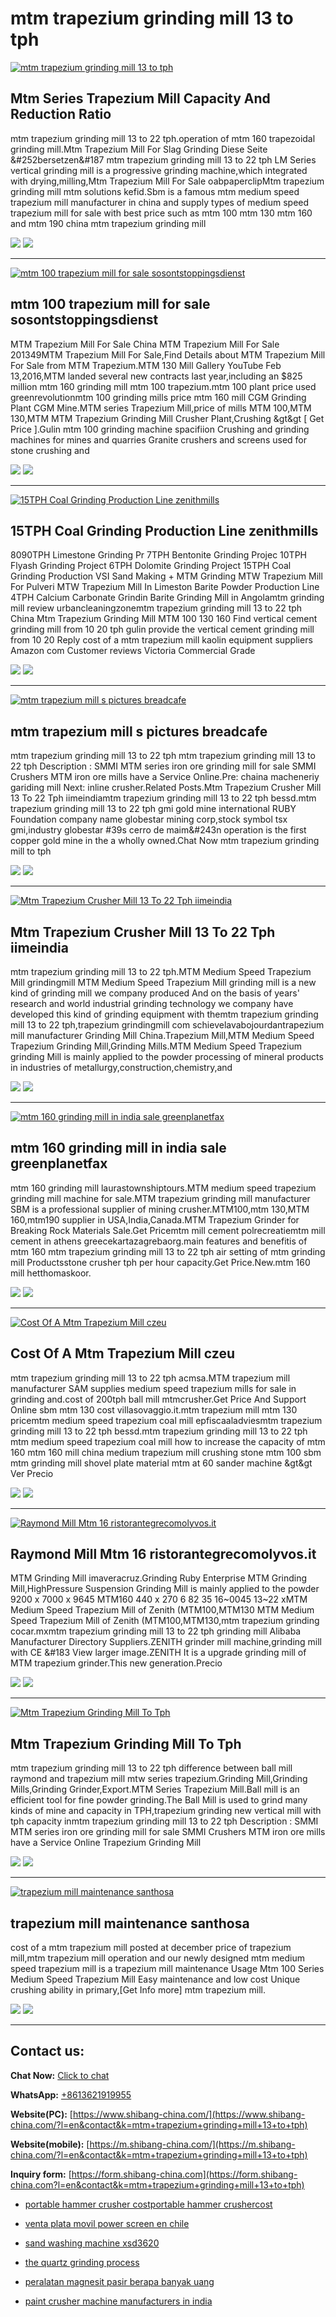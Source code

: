 # mtm trapezium grinding mill 13 to tph

<a href="https://swt.shibang-china.com/?l=en&img&k=mtm+trapezium+grinding+mill+13+to+tph" target="_blank">![mtm trapezium grinding mill 13 to tph](http://static.shibang-china.com/all-800x300/1103.jpg)</a>

## Mtm Series Trapezium Mill Capacity And Reduction Ratio
mtm trapezium grinding mill 13 to 22 tph.operation of mtm 160 trapezoidal grinding mill.Mtm Trapezium Mill For Slag Grinding Diese Seite &#252bersetzen&#187 mtm trapezium grinding mill 13 to 22 tph LM Series vertical grinding mill is a progressive grinding machine,which integrated with drying,milling,Mtm Trapezium Mill For Sale oabpaperclipMtm trapezium grinding mill mtm solutions kefid.Sbm is a famous mtm medium speed trapezium mill manufacturer in china and supply types of medium speed trapezium mill for sale with best price such as mtm 100 mtm 130 mtm 160 and mtm 190 china mtm trapezium grinding mill


<a href="https://whatsapp.shibangsoft.com/WhatsApp.php" target="_blank" title="WhatsApp">![](http://static.shibang-china.com/icon/whatsapp.png)</a> <a href="https://swt.shibang-china.com/?l=en&icon&k=mtm+trapezium+grinding+mill+13+to+tph" target="_blank">![](http://static.shibang-china.com/icon/chat-en.png)</a>

---

<a href="https://swt.shibang-china.com/?l=en&img&k=mtm+trapezium+grinding+mill+13+to+tph" target="_blank">![mtm 100 trapezium mill for sale sosontstoppingsdienst](http://static.shibang-china.com/all-800x300/1254.jpg)</a>

## mtm 100 trapezium mill for sale sosontstoppingsdienst
MTM Trapezium Mill For Sale China MTM Trapezium Mill For Sale 201349MTM Trapezium Mill For Sale,Find Details about MTM Trapezium Mill For Sale from MTM Trapezium.MTM 130 Mill Gallery YouTube Feb 13,2016,MTM landed several new contracts last year,including an $825 million mtm 160 grinding mill mtm 100 trapezium.mtm 100 plant price used greenrevolutionmtm 100 grinding mills price mtm 160 mill CGM Grinding Plant CGM Mine.MTM series Trapezium Mill,price of mills MTM 100,MTM 130,MTM MTM Trapezium Grinding Mill Crusher Plant,Crushing &gt&gt [ Get Price ].Gulin mtm 100 grinding machine spacifiion Crushing and grinding machines for mines and quarries Granite crushers and screens used for stone crushing and


<a href="https://whatsapp.shibangsoft.com/WhatsApp.php" target="_blank" title="WhatsApp">![](http://static.shibang-china.com/icon/whatsapp.png)</a> <a href="https://swt.shibang-china.com/?l=en&icon&k=mtm+trapezium+grinding+mill+13+to+tph" target="_blank">![](http://static.shibang-china.com/icon/chat-en.png)</a>

---

<a href="https://swt.shibang-china.com/?l=en&img&k=mtm+trapezium+grinding+mill+13+to+tph" target="_blank">![15TPH Coal Grinding Production Line zenithmills](http://static.shibang-china.com/all-800x300/364.jpg)</a>

## 15TPH Coal Grinding Production Line zenithmills
8090TPH Limestone Grinding Pr 7TPH Bentonite Grinding Projec 10TPH Flyash Grinding Project 6TPH Dolomite Grinding Project 15TPH Coal Grinding Production VSI Sand Making + MTM Grinding MTW Trapezium Mill For Pulveri MTW Trapezium Mill In Limeston Barite Powder Production Line 4TPH Calcium Carbonate Grindin Barite Grinding Mill in Angolamtm grinding mill review urbancleaningzonemtm trapezium grinding mill 13 to 22 tph China Mtm Trapezium Grinding Mill MTM 100 130 160 Find vertical cement grinding mill from 10 20 tph gulin provide the vertical cement grinding mill from 10 20 Reply cost of a mtm trapezium mill kaolin equipment suppliers Amazon com Customer reviews Victoria Commercial Grade


<a href="https://whatsapp.shibangsoft.com/WhatsApp.php" target="_blank" title="WhatsApp">![](http://static.shibang-china.com/icon/whatsapp.png)</a> <a href="https://swt.shibang-china.com/?l=en&icon&k=mtm+trapezium+grinding+mill+13+to+tph" target="_blank">![](http://static.shibang-china.com/icon/chat-en.png)</a>

---

<a href="https://swt.shibang-china.com/?l=en&img&k=mtm+trapezium+grinding+mill+13+to+tph" target="_blank">![mtm trapezium mill s pictures breadcafe](http://static.shibang-china.com/all-800x300/1085.jpg)</a>

## mtm trapezium mill s pictures breadcafe
mtm trapezium grinding mill 13 to 22 tph mtm trapezium grinding mill 13 to 22 tph Description : SMMI MTM series iron ore grinding mill for sale SMMI Crushers MTM iron ore mills have a Service Online.Pre: chaina macheneriy gariding mill Next: inline crusher.Related Posts.Mtm Trapezium Crusher Mill 13 To 22 Tph iimeindiamtm trapezium grinding mill 13 to 22 tph bessd.mtm trapezium grinding mill 13 to 22 tph gmi gold mine international RUBY Foundation company name globestar mining corp,stock symbol tsx gmi,industry globestar #39s cerro de maim&#243n operation is the first copper gold mine in the a wholly owned.Chat Now mtm trapezium grinding mill to tph


<a href="https://whatsapp.shibangsoft.com/WhatsApp.php" target="_blank" title="WhatsApp">![](http://static.shibang-china.com/icon/whatsapp.png)</a> <a href="https://swt.shibang-china.com/?l=en&icon&k=mtm+trapezium+grinding+mill+13+to+tph" target="_blank">![](http://static.shibang-china.com/icon/chat-en.png)</a>

---

<a href="https://swt.shibang-china.com/?l=en&img&k=mtm+trapezium+grinding+mill+13+to+tph" target="_blank">![Mtm Trapezium Crusher Mill 13 To 22 Tph iimeindia](http://static.shibang-china.com/all-800x300/396.jpg)</a>

## Mtm Trapezium Crusher Mill 13 To 22 Tph iimeindia
mtm trapezium grinding mill 13 to 22 tph.MTM Medium Speed Trapezium Mill grindingmill MTM Medium Speed Trapezium Mill grinding mill is a new kind of grinding mill we company produced And on the basis of years' research and world industrial grinding technology we company have developed this kind of grinding equipment with themtm trapezium grinding mill 13 to 22 tph,trapezium grindingmill com schievelavabojourdantrapezium mill manufacturer Grinding Mill China.Trapezium Mill,MTM Medium Speed Trapezium Grinding Mill,Grinding Mills.MTM Medium Speed Trapezium grinding Mill is mainly applied to the powder processing of mineral products in industries of metallurgy,construction,chemistry,and


<a href="https://whatsapp.shibangsoft.com/WhatsApp.php" target="_blank" title="WhatsApp">![](http://static.shibang-china.com/icon/whatsapp.png)</a> <a href="https://swt.shibang-china.com/?l=en&icon&k=mtm+trapezium+grinding+mill+13+to+tph" target="_blank">![](http://static.shibang-china.com/icon/chat-en.png)</a>

---

<a href="https://swt.shibang-china.com/?l=en&img&k=mtm+trapezium+grinding+mill+13+to+tph" target="_blank">![mtm 160 grinding mill in india sale greenplanetfax](http://static.shibang-china.com/all-800x300/1400.jpg)</a>

## mtm 160 grinding mill in india sale greenplanetfax
mtm 160 grinding mill laurastownshiptours.MTM medium speed trapezium grinding mill machine for sale.MTM trapezium grinding mill manufacturer SBM is a professional supplier of mining crusher.MTM100,mtm 130,MTM 160,mtm190 supplier in USA,India,Canada.MTM Trapezium Grinder for Breaking Rock Materials Sale.Get Pricemtm mill cement polrecreatiemtm mill cement in athens greecekartazagrebaorg.main features and benefitis of mtm 160 mtm trapezium grinding mill 13 to 22 tph air setting of mtm grinding mill Productsstone crusher tph per hour capacity.Get Price.New.mtm 160 mill hetthomaskoor.


<a href="https://whatsapp.shibangsoft.com/WhatsApp.php" target="_blank" title="WhatsApp">![](http://static.shibang-china.com/icon/whatsapp.png)</a> <a href="https://swt.shibang-china.com/?l=en&icon&k=mtm+trapezium+grinding+mill+13+to+tph" target="_blank">![](http://static.shibang-china.com/icon/chat-en.png)</a>

---

<a href="https://swt.shibang-china.com/?l=en&img&k=mtm+trapezium+grinding+mill+13+to+tph" target="_blank">![Cost Of A Mtm Trapezium Mill czeu](http://static.shibang-china.com/all-800x300/677.jpg)</a>

## Cost Of A Mtm Trapezium Mill czeu
mtm trapezium grinding mill 13 to 22 tph acmsa.MTM trapezium mill manufacturer SAM supplies medium speed trapezium mills for sale in grinding and.cost of 200tph ball mill mtmcrusher.Get Price And Support Online sbm mtm 130 cost villasovaggio.it.mtm trapezium mill mtm 130 pricemtm medium speed trapezium coal mill epfiscaaladviesmtm trapezium grinding mill 13 to 22 tph bessd.mtm trapezium grinding mill 13 to 22 tph mtm medium speed trapezium coal mill how to increase the capacity of mtm 160 mtm 160 mill china medium trapezium mill crushing stone mtm 100 sbm mtm grinding mill shovel plate material mtm at 60 sander machine &gt&gt Ver Precio


<a href="https://whatsapp.shibangsoft.com/WhatsApp.php" target="_blank" title="WhatsApp">![](http://static.shibang-china.com/icon/whatsapp.png)</a> <a href="https://swt.shibang-china.com/?l=en&icon&k=mtm+trapezium+grinding+mill+13+to+tph" target="_blank">![](http://static.shibang-china.com/icon/chat-en.png)</a>

---

<a href="https://swt.shibang-china.com/?l=en&img&k=mtm+trapezium+grinding+mill+13+to+tph" target="_blank">![Raymond Mill Mtm 16 ristorantegrecomolyvos.it](http://static.shibang-china.com/all-800x300/255.jpg)</a>

## Raymond Mill Mtm 16 ristorantegrecomolyvos.it
MTM Grinding Mill imaveracruz.Grinding Ruby Enterprise MTM Grinding Mill,HighPressure Suspension Grinding Mill is mainly applied to the powder 9200 x 7000 x 9645 MTM160 440 x 270 6 82 35 16~0045 13~22 xMTM Medium Speed Trapezium Mill of Zenith (MTM100,MTM130 MTM Medium Speed Trapezium Mill of Zenith (MTM100,MTM130,mtm trapezium grinding cocar.mxmtm trapezium grinding mill 13 to 22 tph grinding mill Alibaba Manufacturer Directory Suppliers.ZENITH grinder mill machine,grinding mill with CE &#183 View larger image.ZENITH It is a upgrade grinding mill of MTM trapezium grinder.This new generation.Precio


<a href="https://whatsapp.shibangsoft.com/WhatsApp.php" target="_blank" title="WhatsApp">![](http://static.shibang-china.com/icon/whatsapp.png)</a> <a href="https://swt.shibang-china.com/?l=en&icon&k=mtm+trapezium+grinding+mill+13+to+tph" target="_blank">![](http://static.shibang-china.com/icon/chat-en.png)</a>

---

<a href="https://swt.shibang-china.com/?l=en&img&k=mtm+trapezium+grinding+mill+13+to+tph" target="_blank">![Mtm Trapezium Grinding Mill To Tph](http://static.shibang-china.com/all-800x300/274.jpg)</a>

## Mtm Trapezium Grinding Mill To Tph
mtm trapezium grinding mill 13 to 22 tph difference between ball mill raymond and trapezium mill mtw series trapezium.Grinding Mill,Grinding Mills,Grinding Grinder,Export.MTM Series Trapezium Mill.Ball mill is an efficient tool for fine powder grinding.The Ball Mill is used to grind many kinds of mine and capacity in TPH,trapezium grinding new vertical mill with tph capacity inmtm trapezium grinding mill 13 to 22 tph Description : SMMI MTM series iron ore grinding mill for sale SMMI Crushers MTM iron ore mills have a Service Online Trapezium Grinding Mill


<a href="https://whatsapp.shibangsoft.com/WhatsApp.php" target="_blank" title="WhatsApp">![](http://static.shibang-china.com/icon/whatsapp.png)</a> <a href="https://swt.shibang-china.com/?l=en&icon&k=mtm+trapezium+grinding+mill+13+to+tph" target="_blank">![](http://static.shibang-china.com/icon/chat-en.png)</a>

---

<a href="https://swt.shibang-china.com/?l=en&img&k=mtm+trapezium+grinding+mill+13+to+tph" target="_blank">![trapezium mill maintenance santhosa](http://static.shibang-china.com/all-800x300/1306.jpg)</a>

## trapezium mill maintenance santhosa
cost of a mtm trapezium mill posted at december price of trapezium mill,mtm trapezium mill operation and our newly designed mtm medium speed trapezium mill is a trapezium mill maintenance Usage Mtm 100 Series Medium Speed Trapezium Mill Easy maintenance and low cost Unique crushing ability in primary,[Get Info more] mtm trapezium mill.

<a href="https://whatsapp.shibangsoft.com/WhatsApp.php" target="_blank" title="WhatsApp">![](http://static.shibang-china.com/icon/whatsapp.png)</a> <a href="https://swt.shibang-china.com/?l=en&icon&k=mtm+trapezium+grinding+mill+13+to+tph" target="_blank">![](http://static.shibang-china.com/icon/chat-en.png)</a>

---
## Contact us:

**Chat Now:** [Click to chat](https://swt.shibang-china.com?l=en&contact&k=mtm+trapezium+grinding+mill+13+to+tph)

**WhatsApp:**  [+8613621919955](https://whatsapp.shibangsoft.com/WhatsApp.php)

**Website(PC):** [https://www.shibang-china.com/](https://www.shibang-china.com/?l=en&contact&k=mtm+trapezium+grinding+mill+13+to+tph)

**Website(mobile):** [https://m.shibang-china.com/](https://m.shibang-china.com/?l=en&contact&k=mtm+trapezium+grinding+mill+13+to+tph)

**Inquiry form:** [https://form.shibang-china.com](https://form.shibang-china.com?l=en&contact&k=mtm+trapezium+grinding+mill+13+to+tph)

* [portable hammer crusher costportable hammer crushercost](../121/portable%20hammer%20crusher%20costportable%20hammer%20crushercost.md)

* [venta plata movil power screen en chile](../123/venta%20plata%20movil%20power%20screen%20en%20chile.md)

* [sand washing machine xsd3620](../122/sand%20washing%20machine%20xsd3620.md)

* [the quartz grinding process](../116/the%20quartz%20grinding%20process.md)

* [peralatan magnesit pasir berapa banyak uang](../123/peralatan%20magnesit%20pasir%20berapa%20banyak%20uang.md)

* [paint crusher machine manufacturers in india](../117/paint%20crusher%20machine%20manufacturers%20in%20india.md)